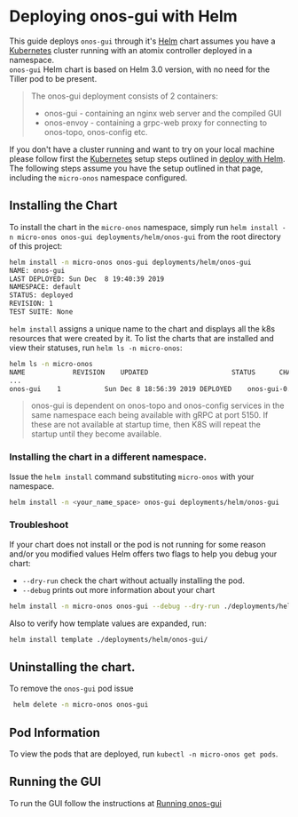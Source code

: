 # Deploying onos-gui with Helm

This guide deploys `onos-gui` through it's [Helm] chart assumes you have a [Kubernetes] cluster running 
with an atomix controller deployed in a namespace.  
`onos-gui` Helm chart is based on Helm 3.0 version, with no need for the Tiller pod to be present.

> The onos-gui deployment consists of 2 containers:
> * onos-gui - containing an nginx web server and the compiled GUI
> * onos-envoy - containing a grpc-web proxy for connecting to onos-topo, onos-config etc.

If you don't have a cluster running and want to try on your local machine please follow first 
the [Kubernetes] setup steps outlined in [deploy with Helm](https://docs.onosproject.org/developers/deploy_with_helm/).
The following steps assume you have the setup outlined in that page, including the `micro-onos` namespace configured.

## Installing the Chart
To install the chart in the `micro-onos` namespace, simply run `helm install -n micro-onos onos-gui deployments/helm/onos-gui` from
the root directory of this project:

```bash
helm install -n micro-onos onos-gui deployments/helm/onos-gui
NAME: onos-gui
LAST DEPLOYED: Sun Dec  8 19:40:39 2019
NAMESPACE: default
STATUS: deployed
REVISION: 1
TEST SUITE: None
```

`helm install` assigns a unique name to the chart and displays all the k8s resources that were
created by it. To list the charts that are installed and view their statuses, run `helm ls -n micro-onos`:

```bash
helm ls -n micro-onos
NAME          	REVISION	UPDATED                 	STATUS  	CHART                    	APP VERSION	NAMESPACE
...
onos-gui	1       	Sun Dec 8 18:56:39 2019	DEPLOYED	onos-gui-0.1.0	        0.1.0      	default
```

> onos-gui is dependent on onos-topo and onos-config services in the same namespace
> each being available with gRPC at port 5150. If these are not available at startup
> time, then K8S will repeat the startup until they become available.

### Installing the chart in a different namespace.

Issue the `helm install` command substituting `micro-onos` with your namespace.
```bash
helm install -n <your_name_space> onos-gui deployments/helm/onos-gui
```

### Troubleshoot

If your chart does not install or the pod is not running for some reason and/or
you modified values Helm offers two flags to help you debug your chart:

* `--dry-run` check the chart without actually installing the pod. 
* `--debug` prints out more information about your chart

```bash
helm install -n micro-onos onos-gui --debug --dry-run ./deployments/helm/onos-gui/
```

Also to verify how template values are expanded, run:
```bash
helm install template ./deployments/helm/onos-gui/
```

## Uninstalling the chart.

To remove the `onos-gui` pod issue
```bash
 helm delete -n micro-onos onos-gui
```
## Pod Information

To view the pods that are deployed, run `kubectl -n micro-onos get pods`.

## Running the GUI
To run the GUI follow the instructions at [Running onos-gui](run.md)

[Helm]: https://helm.sh/
[Kubernetes]: https://kubernetes.io/

